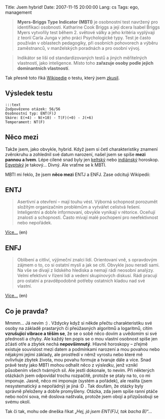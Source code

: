 Title: Jsem hybrid!
Date: 2007-11-15 20:00:00
Lang: cs
Tags: ego, management

> **Myers-Briggs Type Indicator (MBTI)** je osobnostní test navržený pro identifikaci osobnosti. Katharine Cook Briggs a její dcera Isabel Briggs Myers vytvořily test během 2. světové války a jeho kritéria vyplývají z teorií Carla Junga v jeho práci Psychologické typy. Test je často používán v oblastech pedagogiky, při osobních pohovorech a výběru zaměstnanců, v manželských poradnách a pro osobní vývoj.

> Indikátor se liší od standardizovaných testů a jiných měřitelných vlastností, jako inteligence. Místo toho **zařazuje osoby podle jejich dominantních vlastností**.

Tak přesně toto říká [Wikipedie](http://cs.wikipedia.org/wiki/Myers-Briggs_Type_Indicator) o testu, který jsem [zkusil](http://gardan.skeletus.com/TOOLS/Test/).

## Výsledek testu

    :::text
    Zodpovězeno otázek: 56/56
    Osobnostní typ: ENT(F)J
    Skóre: E(+4) - N(+10) - T(F)(+0) - J(+6)
    Temperament: NT(F)

## Něco mezi

Takže jsem, jako obvykle, hybrid. Když jsem si četl charakteristiky znamení zvěrokruhu a zohlednil své datum narození, našel jsem se spíše **mezi pannou a lvem**. Lépe cílené snad byly jen [keltský](http://www.shaman.cz/keltove/stromoskop/znameni-borovice.htm)
nebo [indiánský](http://www.vestirna.com/www2/horoskop/indian_show.php?show=5) horoskop. [Egyptský](http://www.dusecz.com/?akce=zobraz&clanid=2185) je takový… Divný. Ale vraťme se k MBTI.

MBTI mi řeklo, že jsem **něco mezi** ENTJ a ENFJ. Zase odcituji Wikipedii:

## ENTJ

> Asertivní a otevření – mají touhu vést. Výborná schopnost porozumět složitým organizačním problémům a vytvářet celistvá řešení. Inteligentní a dobře informovaní, obvykle vynikají v rétorice. Oceňují znalosti a schopnosti. Často mívají malé pochopení pro neefektivnost nebo nepořádek.

[Více…](http://en.wikipedia.org/wiki/ENTJ) (en)

## ENFJ

> Oblíbení a citliví, výjimeční znalci lidí. Orientovaní vně, s opravdovým zájmem o to, co si ostatní myslí a jak se cítí. Obvykle jsou neradi sami. Na vše se dívají z lidského hlediska a nemají rádi neosobní analýzy. Velmi efektivní v řízení lidí a vedení skupinových diskusí. Rádi pracují pro ostatní a pravděpodobně potřeby ostatních kladou nad své vlastní.

[Více…](http://en.wikipedia.org/wiki/ENFJ) (en)

## Co je pravda?

Mmmm… Já nevím :) . Vždycky když si někde přečtu charakteristiku své osoby na základě prastarých či přeúžasných algoritmů a logaritmů, cítím **vzrušující vibrace a těším se**, že se o sobě něco dovím a uvědomím si své přednosti a chyby. Ale každý ten popis se o mou vlastní osobnost spíše jen zčásti otře a zbytek nechá **nepovšimnutý**. Hlavně horoskopy – zřejmě existuje souvislost mezi datem a podmínkami narození a mou povahou nebo nějakými jejími základy, ale prostředí v němž vyrostu nebo které mě ovlivňuje zbytek života, mou povahu formuje a tvaruje dále a více. Snad právě testy jako MBTI mohou odhalit něco z *výsledku*, jenž vznikl působením všech tvárných sil. Ale jestli dokonale, to nevím. Při některých otázkách jsem odpovídal trochu rozpačitě, protože se ptaly na to, co mi imponuje. Jasně, něco mi imponuje (systém a pořádek), ale realita (jsem nesystematický a nepořádný) je jiná :D . Tak doufám, že otázky byly správně přeloženy a dobře promyšleny. Otázka, zda jsem spíše ranní ptáče nebo noční sova, mě doslova naštvala, protože jsem obojí a přizpůsobuji se svému okolí.

Tak či tak, mohu ode dneška říkat „*Hej, já jsem ENT(F)J, tak bacha B)*“…
